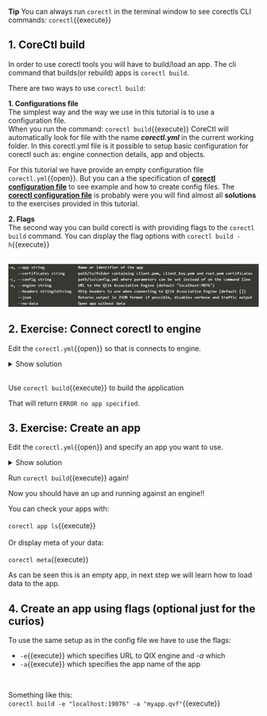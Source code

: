 **Tip** You can always run `corectl` in the terminal window to see corectls CLI commands: 
`corectl`{{execute}}

## 1. CoreCtl build
In order to use corectl tools you will have to build/load an app. The cli command that builds(or rebuild) apps is `corectl build`. <br>


There are two ways to use `corectl build`:
<br>

**1. Configurations file**
<br>The simplest way and the way we use in this tutorial is to use a configuration file. <br>
When you run the command: `corectl build`{{execute}} CoreCtl will automatically look for file with the name ***corectl.yml*** in the current working folder. In this corectl.yml file is it possible to setup basic configuration for corectl such as: engine connection details, app and objects. <br>

For this tutorial we have provide an empty configuration file `corectl.yml`{{open}}. But you can a the specification of  [**corectl configuration file**](https://github.com/qlik-oss/corectl/blob/master/docs/corectl_config.md) to see example and how to create config files. The  [**corectl configuration file**](https://github.com/qlik-oss/corectl/blob/master/docs/corectl_config.md) is probably were you will find almost all **solutions** to the exercises provided in this tutorial. 
<br>


**2. Flags**
<br>The second way you can build corectl is with providing flags to the `corectl build` command. You can display the flag options with `corectl build -h`{{execute}}   
<br>

![Analysis](assets/flags.png)


## 2. Exercise: Connect corectl to engine

Edit the `corectl.yml`{{open}} so that is connects to engine.

<details> <summary>Show solution</summary>
<p> 
<pre class="file" data-target="clipboard">engine: localhost:19076 # URL and port to running Qlik Associative Engine instance
</pre>
</p>
</details>  
<br>

 Use `corectl build`{{execute}} to build the application 
 <br>

 That will return `ERROR no app specified`.
 <br>

 ## 3. Exercise: Create an app

 Edit the `corectl.yml`{{open}} and specify an app you want to use.

 <details> <summary>Show solution</summary>
 <p> 
<pre class="file" data-target="clipboard">engine: localhost:19076 # URL and port to running Qlik Associative Engine instance
app: /myapp.qvf   # App name that the tool should open a session against.
</pre>
</p>
</details>

Run `corectl build`{{execute}} again!

Now you should have an up and running against an engine!!
 <br>

You can check your apps with: <br> <br>
`corectl app ls`{{execute}}
<br>
<br>
Or display meta of your data: <br> <br>
`corectl meta`{{execute}}

As can be seen this is an empty app, in next step we will learn how to load data to the app.

## 4. Create an app using flags (optional just for the curios) 

To use the same setup as in the config file we have to use the flags:
* `-e`{{execute}} which specifies URL to QIX engine and *-a* which 
* `-a`{{execute}} which specifies the app name of the app
<br>

Something like this: <br>
`corectl build -e "localhost:19076" -a "myapp.qvf"`{{execute}}
